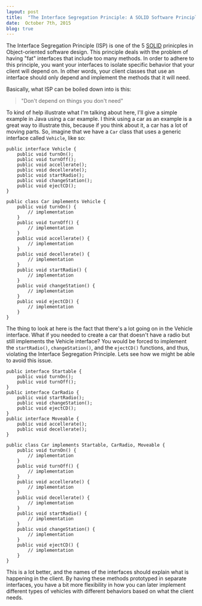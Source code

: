 ```yaml
---
layout: post
title:  "The Interface Segregation Principle: A SOLID Software Principle"
date:  October 7th, 2015
blog: true
---
```

The Interface Segregation Principle (ISP) is one of the 5 [SOLID](https://en.wikipedia.org/wiki/SOLID_(object-oriented_design)) prinicples in Object-oriented software design. This principle deals with the problem of having "fat" interfaces that include too many methods. In order to adhere to this principle, you want your interfaces to isolate specific behavior that your client will depend on. In other words, your client classes that use an interface should only depend and implement the methods that it will need.   

Basically, what ISP can be boiled down into is this: 

> "Don't depend on things you don't need"

To kind of help illustrate what I'm talking about here, I'll give a simple example in Java using a car example. I think using a car as an example is a great way to illustrate this, because if you think about it, a car has a lot of moving parts. So, imagine that we have a `Car` class that uses a generic interface called `Vehicle`, like so:

    public interface Vehicle {
        public void turnOn();
        public void turnOff();
        public void accellerate();
        public void decellerate();
        public void startRadio();
        public void changeStation();
        public void ejectCD();
    } 

    public class Car implements Vehicle {
        public void turnOn() {
            // implementation 
        }
        public void turnOff() {
            // implementation
        }
        public void accellerate() {
            // implementation
        }
        public void decellerate() {
            // implementation
        }
        public void startRadio() {
            // implementation
        }
        public void changeStation() {
            // implementation
        }
        public void ejectCD() {
            // implementation
        }
    }

The thing to look at here is the fact that there's a lot going on in the Vehicle interface. What if you needed to create a car that doesn't have a radio but still implements the Vehicle interface? You would be forced to implement the `startRadio()`, `changeStation()`, and the `ejectCD()` functions, and thus, violating the Interface Segregation Principle. Lets see how we might be able to avoid this issue.

    public interface Startable {
        public void turnOn();
        public void turnOff();
    }
    public interface CarRadio {
        public void startRadio();
        public void changeStation();
        public void ejectCD();
    }
    public interface Moveable {
        public void accellerate();
        public void decellerate();
    }
    
    public class Car implements Startable, CarRadio, Moveable {
        public void turnOn() {
            // implementation 
        }
        public void turnOff() {
            // implementation
        }
        public void accellerate() {
            // implementation
        }
        public void decellerate() {
            // implementation
        }
        public void startRadio() {
            // implementation
        }
        public void changeStation() {
            // implementation
        }
        public void ejectCD() {
            // implementation
        }
    }

This is a lot better, and the names of the interfaces should explain what is happening in the client. By having these methods prototyped in separate interfaces, you have a bit more flexibility in how you can later implement different types of vehicles with different behaviors based on what the client needs.

 
